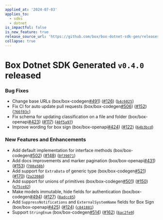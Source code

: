 ```yaml
---
applied_at: '2024-07-03'
applies_to:
  - sdks
  - dotnet
is_impactful: false
is_new_feature: true
release_source_url: 'https://github.com/box/box-dotnet-sdk-gen/releases/tag/v0.4.0'
collapse: true
---
```


# Box Dotnet SDK Generated `v0.4.0` released

### Bug Fixes

* Change base URLs (box/box-codegen[#491][1]) ([#126][2]) ([`b4c6025`][3])
* Fix CI for auto update pull requests (box/box-codegen[#506][4]) ([#152][5]) ([`766f03c`][6])
* Fix schema for updating classification on a file and folder (box/box-openapi[#423][7]) ([#117][8]) ([`40f5a97`][9])
* Improve wording for box sign (box/box-openapi[#424][10]) ([#122][11]) ([`64b3bcd`][12])

### New Features and Enhancements

* Add default implementation for interface methods (box/box-codegen[#502][13]) ([#148][14]) ([`0f39071`][15])
* Add docs improvements and marker pagination (box/box-openapi[#431][16]) ([#153][17]) ([`780a58b`][18])
* Add support for `ExtraData` of generic type (box/box-codegen[#521][19]) ([#170][20]) ([`2a2208d`][21])
* Add support for unions of primitives (box/box-codegen[#501][22]) ([#150][23]) ([`e75ce82`][24])
* Make models immutable, hide fields for authentication (box/box-codegen[#494][25]) ([#127][26]) ([`8adcc85`][27])
* Add `SuppressNotifications` and `ExternalSystemName` fields for Box Sign (box/box-openapi[#425][28]) ([#124][29]) ([`c841881`][30])
* Support `StringEnum` (box/box-codegen[#514][31]) ([#162][32]) ([`6ac2fe9`][33])

[1]: https://github.com/box/box-codegen/issues/491

[2]: https://github.com/box/box-codegen/issues/126

[3]: https://github.com/box/box-codegen/commit/b4c6025dc7039e923b19282333f162bb9d3469a9

[4]: https://github.com/box/box-codegen/issues/506

[5]: https://github.com/box/box-codegen/issues/152

[6]: https://github.com/box/box-codegen/commit/766f03c743b7a2ab363135ff282e468b6b71d377

[7]: https://github.com/box/box-codegen/issues/423

[8]: https://github.com/box/box-codegen/issues/117

[9]: https://github.com/box/box-codegen/commit/40f5a97ea44118ff9425e8b0ebb767d9ed08cee7

[10]: https://github.com/box/box-codegen/issues/424

[11]: https://github.com/box/box-codegen/issues/122

[12]: https://github.com/box/box-codegen/commit/64b3bcd2d99039d1c881a565de6e7bc40dfe7aa9

[13]: https://github.com/box/box-codegen/issues/502

[14]: https://github.com/box/box-codegen/issues/148

[15]: https://github.com/box/box-codegen/commit/0f39071d2442b9d07f9c51de8a5a757b16cc4fe7

[16]: https://github.com/box/box-codegen/issues/431

[17]: https://github.com/box/box-codegen/issues/153

[18]: https://github.com/box/box-codegen/commit/780a58b4d4b18c357381c76dd5e72dd791a20d89

[19]: https://github.com/box/box-codegen/issues/521

[20]: https://github.com/box/box-codegen/issues/170

[21]: https://github.com/box/box-codegen/commit/2a2208d422f5beb1718576acdc10d9eb973ba95c

[22]: https://github.com/box/box-codegen/issues/501

[23]: https://github.com/box/box-codegen/issues/150

[24]: https://github.com/box/box-codegen/commit/e75ce82b09641d4bec439d620facbbf25da97845

[25]: https://github.com/box/box-codegen/issues/494

[26]: https://github.com/box/box-codegen/issues/127

[27]: https://github.com/box/box-codegen/commit/8adcc858ef0f924f168406b031d379c786fa90d0

[28]: https://github.com/box/box-codegen/issues/425

[29]: https://github.com/box/box-codegen/issues/124

[30]: https://github.com/box/box-codegen/commit/c841881cea9b0636bb624fe45d77c2817327dd35

[31]: https://github.com/box/box-codegen/issues/514

[32]: https://github.com/box/box-codegen/issues/162

[33]: https://github.com/box/box-codegen/commit/6ac2fe9811efde6b02cd3ca50834b0bdafea1ab3
